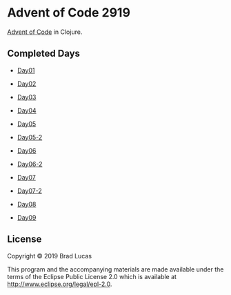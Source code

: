 # Advent of Code 2919

[Advent of Code](https://adventofcode.com/2019) in Clojure.

## Completed Days

- [Day01](src/advent/day01.clj)

- [Day02](src/advent/day02.clj)

- [Day03](src/advent/day03.clj)

- [Day04](src/advent/day04.clj)

- [Day05](src/advent/day05.clj)
- [Day05-2](src/advent/day05-2.clj)

- [Day06](src/advent/day06.clj)
- [Day06-2](src/advent/day06-2.clj)

- [Day07](src/advent/day07.clj)
- [Day07-2](src/advent/day07-2.clj)

- [Day08](src/advent/day08.clj)

- [Day09](src/advent/day09.clj)

## License

Copyright © 2019 Brad Lucas

This program and the accompanying materials are made available under the
terms of the Eclipse Public License 2.0 which is available at
http://www.eclipse.org/legal/epl-2.0.

